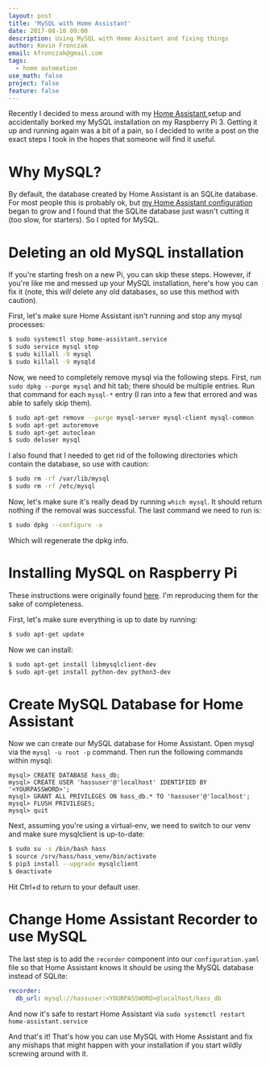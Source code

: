 ```yaml
---
layout: post
title: 'MySQL with Home Assistant'
date: 2017-08-10 09:00
description: Using MySQL with Home Assitant and fixing things
author: Kevin Fronczak
email: kfronczak@gmail.com
tags:
  - home automation
use_math: false
project: false
feature: false
---
```


Recently I decided to mess around with my [Home Assistant ](https://home-assistant.io) setup and accidentally borked my MySQL installation on my Raspberry Pi 3.  Getting it up and running again was a bit of a pain, so I decided to write a post on the exact steps I took in the hopes that someone will find it useful.

# Why MySQL?
By default, the database created by Home Assistant is an SQLite database.  For most people this is probably ok, but [my Home Assistant configuration](https://github.com/fronzbot/githass) began to grow and I found that the SQLite database just wasn't cutting it (too slow, for starters).  So I opted for MySQL.

# Deleting an old MySQL installation

If you're starting fresh on a new Pi, you can skip these steps.  However, if you're like me and messed up your MySQL installation, here's how you can fix it (note, this *will* delete any old databases, so use this method with caution).

First, let's make sure Home Assistant isn't running and stop any mysql processes:

```bash
$ sudo systemctl stop home-assistant.service
$ sudo service mysql stop
$ sudo killall -9 mysql
$ sudo killall -9 mysqld
```

Now, we need to completely remove mysql via the following steps.  First, run `sudo dpkg --purge mysql` and hit tab; there should be multiple entries.  Run that command for each `mysql-*` entry (I ran into a few that errored and was able to safely skip them).

```bash
$ sudo apt-get remove --purge mysql-server mysql-client mysql-common
$ sudo apt-get autoremove
$ sudo apt-get autoclean
$ sudo deluser mysql
```

I also found that I needed to get rid of the following directories which contain the database, so use with caution:

```bash
$ sudo rm -rf /var/lib/mysql
$ sudo rm -rf /etc/mysql
```

Now, let's make sure it's really dead by running `which mysql`.  It should return nothing if the removal was successful.  The last command we need to run is:

```bash
$ sudo dpkg --configure -a
```

Which will regenerate the dpkg info.

# Installing MySQL on Raspberry Pi

These instructions were originally found [here](https://community.home-assistant.io/t/large-homeassistant-database-files/4201/71).  I'm reproducing them for the sake of completeness.

First, let's make sure everything is up to date by running:

```bash
$ sudo apt-get update
```

Now we can install:

```bash
$ sudo apt-get install libmysqlclient-dev
$ sudo apt-get install python-dev python3-dev
```

# Create MySQL Database for Home Assistant

Now we can create our MySQL database for Home Assistant.  Open mysql via the `mysql -u root -p` command.  Then run the following commands within mysql:

```
mysql> CREATE DATABASE hass_db;
mysql> CREATE USER 'hassuser'@'localhost' IDENTIFIED BY '<YOURPASSWORD>';
mysql> GRANT ALL PRIVILEGES ON hass_db.* TO 'hassuser'@'localhost';
mysql> FLUSH PRIVILEGES;
mysql> quit
```

Next, assuming you're using a virtual-env, we need to switch to our venv and make sure mysqlclient is up-to-date:

```bash
$ sudo su -s /bin/bash hass
$ source /srv/hass/hass_venv/bin/activate
$ pip3 install --upgrade mysqlclient
$ deactivate
```

Hit Ctrl+d to return to your default user.

# Change Home Assistant Recorder to use MySQL

The last step is to add the `recorder` component into our `configuration.yaml` file so that Home Assistant knows it should be using the MySQL database instead of SQLite:

```yaml
recorder:
  db_url: mysql://hassuser:<YOURPASSWORD>@localhost/hass_db
```

And now it's safe to restart Home Assistant via `sudo systemctl restart home-assistant.service`

And that's it!  That's how you can use MySQL with Home Assistant and fix any mishaps that might happen with your installation if you start wildly screwing around with it.
